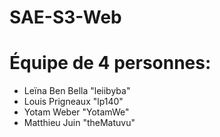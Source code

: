 # SAE-S3-Web

# Équipe de 4 personnes:
- Leïna Ben Bella "leiibyba"
- Louis Prigneaux "lp140"
- Yotam Weber "YotamWe"
- Matthieu Juin "theMatuvu"
